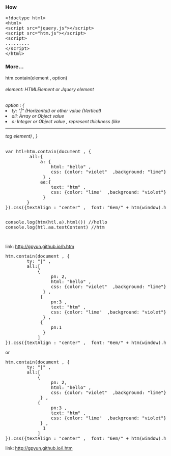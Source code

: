 ﻿<h3> How </h3>
 <pre>
&lt;!doctype html&gt;
&lt;html&gt;
&lt;script src="jquery.js"&gt;&lt;/script&gt;
&lt;script src="htm.js"&gt;&lt;/script&gt;
&lt;script&gt;
.........
&lt;/script&gt;
&lt;/html&gt;
</pre>

<h3>More...</h3>

htm.contain(element , option)
<h6>element: HTMLElement or Jquery element</h6>
<h6>option : {
<li>           ty: "|" (Horizontal) or other value (Vertical) </li>
<li>           all: Array or Object value</li>
<li>           o:   Integer or Object value , represent thickness (like <hr> tag element) ,   
            } </h6>
<pre>
var htl=htm.contain(document , {
         all:{
             a: {
                 html: "hello" ,
                 css: {color: "violet"  ,background: "lime"}
              } ,
             aa:{
                 text: "htm" ,
                 css: {color: "lime"  ,background: "violet"}
              }
        }
}).css({textAlign : "center" ,  font: "6em/" + htm(window).height()/2 + "px htm"})

console.log(htm(htl.a).html())  //hello
console.log(htl.aa.textContent) //htm

</pre>
link:  <a href= "h.htm"> http://gpyun.github.io/h.htm </a>
<pre>
htm.contain(document , {
        ty: "|" , 
        all:[
            {
                 pn: 2,
                 html: "hello" ,
                 css: {color: "violet"  ,background: "lime"}
              } ,
             {
                 pn:3 ,
                 text: "htm" ,
                 css: {color: "lime"  ,background: "violet"}
              } ,
             {
                 pn:1
              }
            ]
}).css({textAlign : "center" ,  font: "6em/" + htm(window).height() + "px htm"})
</pre>
or

<pre>
htm.contain(document , {
        ty: "|" , 
        all:[
            {
                 pn: 2,
                 html: "hello" ,
                 css: {color: "violet"  ,background: "lime"}
             } ,
            {
                 pn:3 ,
                 text: "htm" ,
                 css: {color: "lime"  ,background: "violet"}
             } ,
              1
            ]
}).css({textAlign : "center" ,  font: "6em/" + htm(window).height() + "px htm"})
</pre>
link:  <a href= "l.htm"> http://gpyun.github.io/l.htm </a>